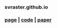 ### svraster.github.io

### [page](https://peterjohnsonhuang.github.io/3dgic-pages/) | [code](https://github.com/peterjohnsonhuang/3dgic) | [paper](https://arxiv.org/abs/2502.11801)
